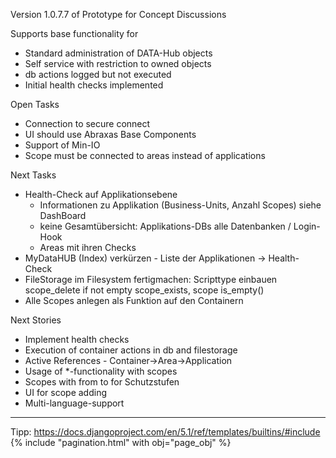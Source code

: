 Version 1.0.7.7 of Prototype for Concept Discussions

Supports base functionality for 
- Standard administration of DATA-Hub objects
- Self service with restriction to owned objects
- db actions logged but not executed
- Initial health checks implemented

Open Tasks
- Connection to secure connect
- UI should use Abraxas Base Components
- Support of Min-IO
- Scope must be connected to areas instead of applications

Next Tasks
- Health-Check auf Applikationsebene 
  - Informationen zu Applikation (Business-Units, Anzahl Scopes) siehe DashBoard
  - keine Gesamtübersicht: Applikations-DBs alle Datenbanken / Login-Hook
  - Areas mit ihren Checks
- MyDataHUB (Index) verkürzen - Liste der Applikationen -> Health-Check
- FileStorage im Filesystem fertigmachen:
  Scripttype einbauen 
  scope_delete if not empty
  scope_exists, scope is_empty()
- Alle Scopes anlegen als Funktion auf den Containern

Next Stories
- Implement health checks
- Execution of container actions in db and filestorage
- Active References - Container->Area->Application
- Usage of *-functionality with scopes
- Scopes with from to for Schutzstufen 
- UI for scope adding
- Multi-language-support

------------------------------------------------------------------------------------------
Tipp:
  https://docs.djangoproject.com/en/5.1/ref/templates/builtins/#include
  {% include "pagination.html" with obj="page_obj"  %}

